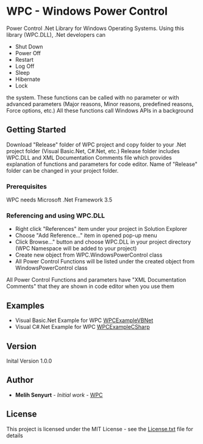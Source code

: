 # WPC - Windows Power Control
Power Control .Net Library for Windows Operating Systems. Using this library (WPC.DLL), .Net developers can 
* Shut Down 
* Power Off
* Restart
* Log Off
* Sleep
* Hibernate
* Lock

the system. These functions can be called with no parameter or with advanced parameters (Major reasons, Minor reasons, predefined reasons, Force options, etc.)
All these functions call Windows APIs in a background

## Getting Started
Download "Release" folder of WPC project and copy folder to your .Net project folder (Visual Basic.Net, C#.Net, etc.) Release folder includes WPC.DLL and XML Documentation Comments file which provides explanation of functions and parameters for code editor. Name of "Release" folder can be changed in your project folder.

### Prerequisites
WPC needs Microsoft .Net Framework 3.5

### Referencing and using WPC.DLL
* Right click "References" item under your project in Solution Explorer
* Choose "Add Reference..." item in opened pop-up menu
* Click Browse..." button and choose WPC.DLL in your project directory (WPC Namespace will be added to your project)
* Create new object from WPC.WindowsPowerControl class
* All Power Control Functions will be listed under the created object from WindowsPowerControl class

All Power Control Functions and parameters have "XML Documentation Comments" that they are shown in code editor when you use them

## Examples
* Visual Basic.Net Example for WPC [WPCExampleVBNet](https://github.com/melihsen/WPCExampleVBNet)
* Visual C#.Net Example for WPC [WPCExampleCSharp](https://github.com/melihsen/WPCExampleCSharp)

## Version
Inital Version 1.0.0

## Author
* **Melih Senyurt** - *Initial work* - [WPC](https://github.com/melihsen/WPC)

## License
This project is licensed under the MIT License - see the [License.txt](License.txt) file for details
